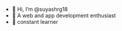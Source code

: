 - 👋 Hi, I’m @suyashrg18
- 👀 A web and app development enthusiast
- 🌱 constant learner

<!---
suyashrg18/suyashrg18 is a ✨ special ✨ repository because its `README.md` (this file) appears on your GitHub profile.
You can click the Preview link to take a look at your changes.
--->
